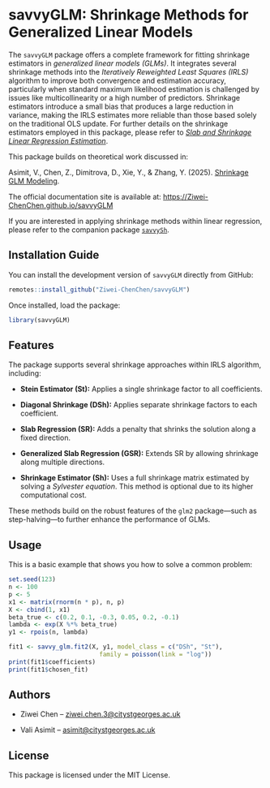 # savvyGLM: Shrinkage Methods for Generalized Linear Models

The `savvyGLM` package offers a complete framework for fitting shrinkage estimators in *generalized linear models (GLMs)*. It integrates several shrinkage methods into the *Iteratively Reweighted Least Squares (IRLS)* algorithm to improve both convergence and estimation accuracy, particularly when standard maximum likelihood estimation is challenged by issues like multicollinearity or a high number of predictors. Shrinkage estimators introduce a small bias that produces a large reduction in variance, making the IRLS estimates more reliable than those based solely on the traditional OLS update. For further details on the shrinkage estimators employed in this package, please refer to [*Slab and Shrinkage Linear Regression Estimation*](http//...).

This package builds on theoretical work discussed in:

Asimit, V., Chen, Z., Dimitrova, D., Xie, Y., & Zhang, Y. (2025). [Shrinkage GLM Modeling](http//...).

The official documentation site is available at: <https://Ziwei-ChenChen.github.io/savvyGLM>

If you are interested in applying shrinkage methods within linear regression, please refer to the companion package [`savvySh`](https://github.com/Ziwei-ChenChen/savvySh).

## Installation Guide

You can install the development version of `savvyGLM` directly from GitHub:

``` r
remotes::install_github("Ziwei-ChenChen/savvyGLM")
```

Once installed, load the package:

``` r
library(savvyGLM)
```

## Features

The package supports several shrinkage approaches within IRLS algorithm, including:

-   **Stein Estimator (St):** Applies a single shrinkage factor to all coefficients.

-   **Diagonal Shrinkage (DSh):** Applies separate shrinkage factors to each coefficient.

-   **Slab Regression (SR):** Adds a penalty that shrinks the solution along a fixed direction.

-   **Generalized Slab Regression (GSR):** Extends SR by allowing shrinkage along multiple directions.

-   **Shrinkage Estimator (Sh):** Uses a full shrinkage matrix estimated by solving a *Sylvester equation*. This method is optional due to its higher computational cost.

These methods build on the robust features of the `glm2` package—such as step-halving—to further enhance the performance of GLMs.

## Usage

This is a basic example that shows you how to solve a common problem:

``` r
set.seed(123)
n <- 100
p <- 5
x1 <- matrix(rnorm(n * p), n, p)
X <- cbind(1, x1)
beta_true <- c(0.2, 0.1, -0.3, 0.05, 0.2, -0.1)
lambda <- exp(X %*% beta_true)
y1 <- rpois(n, lambda)

fit1 <- savvy_glm.fit2(X, y1, model_class = c("DSh", "St"),
                         family = poisson(link = "log"))
print(fit1$coefficients)
print(fit1$chosen_fit)
```

## Authors

-   Ziwei Chen – [ziwei.chen.3\@citystgeorges.ac.uk](ziwei.chen.3@citystgeorges.ac.uk)

-   Vali Asimit – [asimit\@citystgeorges.ac.uk](asimit@citystgeorges.ac.uk)

## License

This package is licensed under the MIT License.

